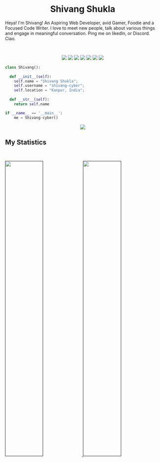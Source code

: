 <h1 align="center">
  <b>Shivang Shukla</b>
</h1>

Heya! I'm Shivang! An Aspiring Web Developer, avid Gamer, Foodie and a Focused Code Writer. I love to meet new people, talk about various things and engage in meaningful conversation.
Ping me on likedIn, or Discord. Ciao.


<br>

<p>
<div align="center">
   <img src="https://img.shields.io/badge/-HTML-c58545?style=for-the-badge&logo=html5&logoColor=c58545&labelColor=282828">
   <img src="https://img.shields.io/badge/-CSS-d1a01f?style=for-the-badge&logo=css3&logoColor=d1a01f&labelColor=282828">
   <img src="https://img.shields.io/badge/JavaScript-F7DF1E?style=for-the-badge&logo=javascript&logoColor=d1a01f&labelColor=282828">
   <img src="https://img.shields.io/badge/Node.js-43853D?style=for-the-badge&logo=node.js&logoColor=d1a01f&labelColor=282828">
   <img src="https://img.shields.io/badge/Express.js-404D59?style=for-the-badge&logo=express.js&logoColor=d1a01f&labelColor=282828">
   <img src="https://img.shields.io/badge/React-20232A?style=for-the-badge&logo=react&logoColor=61DAFB&labelColor=282828">
   <img src="https://img.shields.io/badge/MongoDB-4EA94B?style=for-the-badge&logo=mongodb&logoColor=white">
</div>
</p>

```python
class Shivang():
    
  def __init__(self):
    self.name = "Shivang Shukla";
    self.username = "shivang-cyber";
    self.location = "Kanpur, India";
  
  def __str__(self):
    return self.name

if __name__ == '__main__':
    me = Shivang-cyber()
```

<div align="center">
  <a href="https://open.spotify.com/album/35s58BRTGAEWztPo9WqCIs?highlight=spotify:track:3KkXRkHbMCARz0aVfEt68P">
    <img src="https://readme-spotify-tingz.vercel.app/api/now-playing">
  </a>
</div>

<!--
<div align="center">
  <a href="https://open.spotify.com/album/35s58BRTGAEWztPo9WqCIs?highlight=spotify:track:3KkXRkHbMCARz0aVfEt68P">
    <img src="https://spotify-readme-theta-virid.vercel.app/api?scan=true&theme=dark" width="240px">
  </a>
</div>
-->

## My Statistics

<br/>
<p align="left">
  <a href="">
  <img width="49.5%" src="https://github-readme-stats.vercel.app/api?username=shivang-cyber&show_icons=true&theme=gruvbox&hide_border=true" />
    <img width="49.5%" src="http://github-readme-streak-stats.herokuapp.com?user=shivang-cyber&theme=dark&date_format=M%20j%5B%2C%20Y%5D" />
  </a>
</p>
<br>




